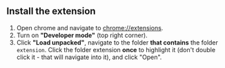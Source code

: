 ## Install the extension

1. Open chrome and navigate to [chrome://extensions](chrome://extensions).
2. Turn on **"Developer mode"** (top right corner).
3. Click **"Load unpacked"**, navigate to the folder **that contains** the folder `extension`. Click the folder extension **once** to highlight it (don't double click it - that will navigate into it), and click "Open".